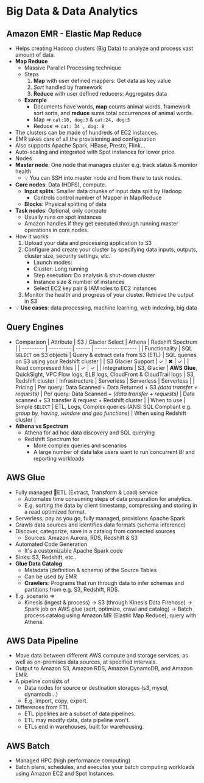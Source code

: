 # Big Data & Data Analytics

## Amazon EMR - Elastic Map Reduce

- Helps creating Hadoop clusters (Big Data) to analyze and process vast amount of data.
- **Map Reduce**
  - Massive Parallel Processing technique
  - Steps
      1. **Map** with user defined mappers: Get data as key value
      2. *Sort* handled by framework
      3. **Reduce** with user defined reducers: Aggregates data
  - **Example**
    - Documents have words, **map** counts animal words, framework sort sorts, and **reduce** sums total occurrences of animal words.
    - Map => `cat:10, dog:3` & `cat:24, dog:5`
    - Reduce => `cat: 34 , dog: 8`
- The clusters can be made of hundreds of EC2 instances.
- EMR takes care of all the provisioning and configuration
- Also supports Apache Spark, HBase, Presto, Flink...
- Auto-scaling and integrated with Spot instances for lower price.
- Nodes
- **Master node**: One node that manages cluster e.g. track status & monitor health
  - 💡 You can SSH into master node and from there to task nodes.
- **Core nodes**: Data (HDFS), compute.
  - **Input splits**: Smaller data chunks of input data split by Hadoop
    - Controls control number of Mapper in Map/Reduce
  - **Blocks**: Physical splitting of data
- **Task nodes**: Optional, only compute
  - Usually runs on spot instances
  - Amazon handles if they get executed through running master operations in core nodes.
- How it works:
    1. Upload your data and processing application to S3
    2. Configure and create your cluster by specifying data inputs, outputs, cluster size, security settings, etc.
        - Launch modes:
        - Cluster: Long running
        - Step execution: Do analysis & shut-down cluster
        - Instance size & number of instances
        - Select EC2 key pair & IAM roles to EC2 instances
    3. Monitor the health and progress of your cluster. Retrieve the output in S3
- 💡 **Use cases**: data processing, machine learning, web indexing, big data

## Query Engines

- Comparison
    | Attribute | S3 / Glacier Select | Athena | Redshift Spectrum |
    | --------- | --------- | ------ | ----------------- |
    | Functionality | SQL `SELECT` on S3 objects | Query & extract data from S3 (ETL) | SQL queries on S3 using your Redshift cluster |
    | S3 Glacier Support | ✓ | ✖ | ✓ |
    | Read compressed files | | ✓ | ✓ |
    | Integrations | S3, Glacier | **AWS Glue**, QuickSight, VPC Flow logs, ELB logs, CloudFront & CloudTrail logs | S3, Redshift cluster
    | Infrastructure | Serverless | Serverless | Serverless |
    | Pricing | Per query: Data Scanned + Data Returned + S3 *(data transfer + requests)* | Per query: Data Scanned + *(data transfer + requests)* | Data scanned + S3 transfer & request + Redshift cluster |
    | When to use | Simple `SELECT` | ETL, Logs, Complex queries (ANSI SQL Compliant e.g. *group by, having, window and geo functions*)  | When using Redshift cluster |
- **Athena vs Spectrum**
  - Athena for ad hoc data discovery and SQL querying
  - Redshift Spectrum for
    - More complex queries and scenarios
    - A large number of data lake users want to run concurrent BI and reporting workloads

## AWS Glue

- Fully managed 📝ETL (Extract, Transform & Load) service
  - Automates time consuming steps of data preparation for analytics.
  - E.g. sorting the data by client timestamp, compressing and storing in a read optimized format.
- Serverless, pay as you go, fully managed, provisions Apache Spark
- Crawls data sources and identifies data formats (schema inference)
- Discover, categorize, save in a catalog from connected sources
  - Sources: Amazon Aurora, RDS, Redshift & S3
- Automated Code Generation
  - It's a customizable Apache Spark code
- Sinks: S3, Redshift, etc..
- **Glue Data Catalog**
  - Metadata (definition & schema) of the Source Tables
  - Can be used by EMR
  - **Crawlers**: Programs that run through data to infer schemas and partitions from e.g. S3, Redshift, RDS.
- E.g. scenario =>
  - Kinesis (ingest & process) -> S3 (through Kinesis Data Firehose) -> Spark job on AWS glue (sort, optimize, crawl and catalog) -> Batch process catalog using Amazon MR (Elastic Map Reduce), query with Athena.

## AWS Data Pipeline

- Move data between different AWS compute and storage services, as well as on-premises data sources, at specified intervals.
- Output to Amazon S3, Amazon RDS, Amazon DynamoDB, and Amazon EMR.
- A pipeline consists of
  - Data nodes for source or destination storages (s3, mysql, dynamodb...)
  - E.g. import, copy, export.
- Differences from ETL
  - ETL pipelines are a subset of data pipelines.
  - ETL may modify data, data pipeline won't.
  - ETLs end in warehouses, built for warehousing.

## AWS Batch

- Managed HPC (high performance computing)
- Batch plans, schedules, and executes your batch computing workloads using Amazon EC2 and Spot Instances.
